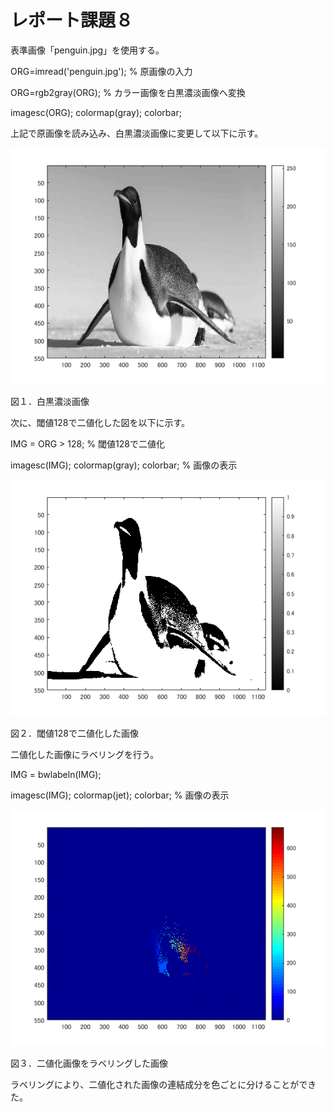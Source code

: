 # レポート課題８

表準画像「penguin.jpg」を使用する。

ORG=imread('penguin.jpg'); % 原画像の入力

ORG=rgb2gray(ORG); % カラー画像を白黒濃淡画像へ変換

imagesc(ORG); colormap(gray); colorbar;

上記で原画像を読み込み、白黒濃淡画像に変更して以下に示す。

![原画像](https://github.com/broccoly009/kadai/blob/master/image/kadai8-1.png)

図１．白黒濃淡画像

次に、閾値128で二値化した図を以下に示す。

IMG = ORG > 128; % 閾値128で二値化

imagesc(IMG); colormap(gray); colorbar; % 画像の表示

![原画像](https://github.com/broccoly009/kadai/blob/master/image/kadai8-2.png)

図２．閾値128で二値化した画像

二値化した画像にラベリングを行う。

IMG = bwlabeln(IMG);

imagesc(IMG); colormap(jet); colorbar; % 画像の表示

![原画像](https://github.com/broccoly009/kadai/blob/master/image/kadai8-3.png)

図３．二値化画像をラベリングした画像

ラベリングにより、二値化された画像の連結成分を色ごとに分けることができた。

